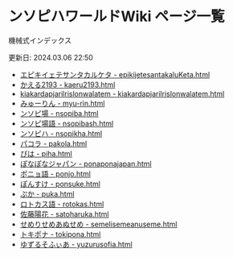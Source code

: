 # ンソピハワールドWiki ページ一覧

機械式インデックス

更新日: 2024.03.06 22:50

- [エピキイェテサンタカルケタ - epikijetesantakaluKeta.html](./wiki/epikijetesantakaluKeta.html)
- [かえる2193 - kaeru2193.html](./wiki/kaeru2193.html)
- [kiakardapjarilrislonwalatem - kiakardapjarilrislonwalatem.html](./wiki/kiakardapjarilrislonwalatem.html)
- [みゅーりん - myu-rin.html](./wiki/myu-rin.html)
- [ンソピ場 - nsopiba.html](./wiki/nsopiba.html)
- [ンソピ場語 - nsopibash.html](./wiki/nsopibash.html)
- [ンソピハ - nsopikha.html](./wiki/nsopikha.html)
- [パコラ - pakola.html](./wiki/pakola.html)
- [ぴは - piha.html](./wiki/piha.html)
- [ぽなぽなジャパン - ponaponajapan.html](./wiki/ponaponajapan.html)
- [ポニョ語 - ponjo.html](./wiki/ponjo.html)
- [ぽんすけ - ponsuke.html](./wiki/ponsuke.html)
- [ぷか - puka.html](./wiki/puka.html)
- [ロトカス語 - rotokas.html](./wiki/rotokas.html)
- [佐藤陽花 - satoharuka.html](./wiki/satoharuka.html)
- [せめりせめあぬせめ - semelisemeanuseme.html](./wiki/semelisemeanuseme.html)
- [トキポナ - tokipona.html](./wiki/tokipona.html)
- [ゆずるそふぃあ - yuzurusofia.html](./wiki/yuzurusofia.html)